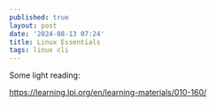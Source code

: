 ```yaml
---
published: true
layout: post
date: '2024-08-13 07:24'
title: Linux Essentials
tags: linux cli 
---
```

Some light reading:

https://learning.lpi.org/en/learning-materials/010-160/
